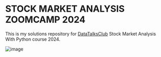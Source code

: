 # STOCK MARKET ANALYSIS ZOOMCAMP 2024

This is my solutions repository for [DataTalksClub](https://datatalks.club/) Stock Market Analysis With Python course 2024.

![image](https://github.com/Blaqadonis/stock_market_analysis_zoomcamp/assets/100685852/ad911654-f331-464e-8ad8-5f742c8725c0)

